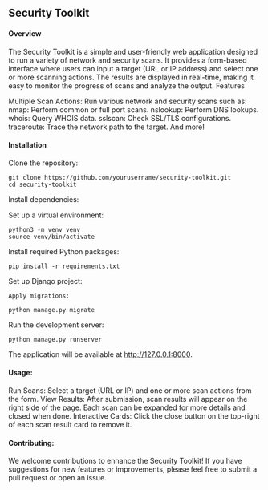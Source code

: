 ## Security Toolkit
#### Overview

The Security Toolkit is a simple and user-friendly web application designed to run a variety of network and security scans. It provides a form-based interface where users can input a target (URL or IP address) and select one or more scanning actions. The results are displayed in real-time, making it easy to monitor the progress of scans and analyze the output.
Features

Multiple Scan Actions: Run various network and security scans such as:
    nmap: Perform common or full port scans.
    nslookup: Perform DNS lookups.
    whois: Query WHOIS data.
    sslscan: Check SSL/TLS configurations.
    traceroute: Trace the network path to the target.
    And more!

#### Installation

Clone the repository:

    git clone https://github.com/yourusername/security-toolkit.git
    cd security-toolkit

Install dependencies:

  Set up a virtual environment:
    
    python3 -m venv venv
    source venv/bin/activate

  Install required Python packages:

    pip install -r requirements.txt

  Set up Django project:

    Apply migrations:

    python manage.py migrate

  Run the development server:

    python manage.py runserver

  The application will be available at http://127.0.0.1:8000.

#### Usage:

Run Scans: Select a target (URL or IP) and one or more scan actions from the form.
View Results: After submission, scan results will appear on the right side of the page. Each scan can be expanded for more details and closed when done.
Interactive Cards: Click the close button on the top-right of each scan result card to remove it.

#### Contributing:

We welcome contributions to enhance the Security Toolkit! If you have suggestions for new features or improvements, please feel free to submit a pull request or open an issue.
